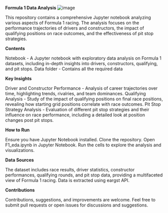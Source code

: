 **Formula 1 Data Analysis**
![image](https://github.com/kaushikmanjunatha/Projects-Formula-1-analysis/assets/113636750/c308a2a2-b6e3-4d1a-a080-175fbf2e3e77)

This repository contains a comprehensive Jupyter notebook analyzing various aspects of Formula 1 racing. The analysis focuses on the performance trajectories of drivers and constructors, the impact of qualifying positions on race outcomes, and the effectiveness of pit stop strategies.

**Contents**

Notebook - A Jupyter notebook with exploratory data analysis on Formula 1 datasets, including in-depth insights into drivers, constructors, qualifying, and pit stops.
Data folder - Contains all the required data

**Key Insights**

Driver and Constructor Performance - Analysis of career trajectories over time, highlighting trends, rivalries, and team dominances.
Qualifying Analysis -  Study of the impact of qualifying positions on final race positions, revealing how starting grid positions correlate with race outcomes.
Pit Stop Strategy Analysis -  Evaluation of different pit stop strategies and their influence on race performance, including a detailed look at position changes post pit stops.

**How to Run**

Ensure you have Jupyter Notebook installed.
Clone the repository.
Open F1_eda.ipynb in Jupyter Notebook.
Run the cells to explore the analysis and visualizations.

**Data Sources**

The dataset includes race results, driver statistics, constructor performances, qualifying rounds, and pit stop data, providing a multifaceted view of Formula 1 racing.
Data is extracted using eargst API.

**Contributions**

Contributions, suggestions, and improvements are welcome. Feel free to submit pull requests or open issues for discussions and suggestions.
